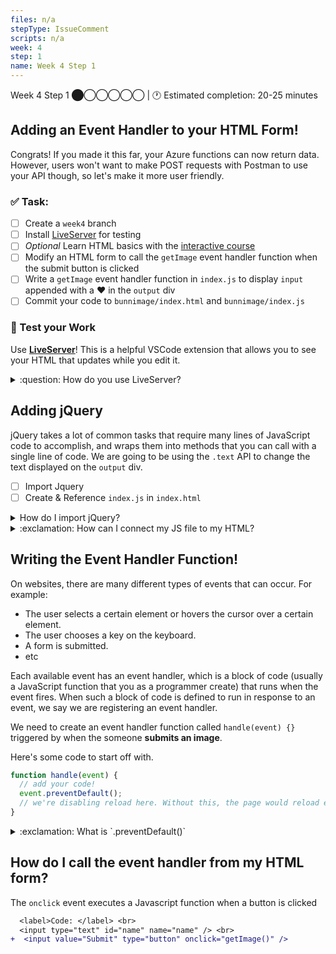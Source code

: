 ```yaml
---
files: n/a
stepType: IssueComment
scripts: n/a
week: 4
step: 1
name: Week 4 Step 1
---
```

Week 4 Step 1 ⬤◯◯◯◯◯ | 🕐 Estimated completion: 20-25 minutes

## Adding an Event Handler to your HTML Form!
Congrats! If you made it this far, your Azure functions can now return data. However, users won't want to make POST requests with Postman to use your API though, so let's make it more user friendly.

### ✅  Task:
- [ ]  Create a  `week4` branch 
- [ ]  Install [LiveServer](https://marketplace.visualstudio.com/items?itemName=ritwickdey.LiveServer) for testing
- [ ]  *Optional* Learn HTML basics with the [interactive course](https://lab.github.com/githubtraining/introduction-to-html)
- [ ]  Modify an HTML form to call the `getImage` event handler function when the submit button is clicked
- [ ]  Write a `getImage` event handler function in `index.js` to display `input` appended with a ❤️ in the `output` div
- [ ] Commit your code to `bunnimage/index.html` and `bunnimage/index.js`

### 🚧 Test your Work
Use **[LiveServer](https://marketplace.visualstudio.com/items?itemName=ritwickdey.LiveServer)**! This is a helpful VSCode extension that allows you to see your HTML that updates while you edit it.

<details>
<summary>:question: How do you use LiveServer? </summary>
<br>

![image](https://user-images.githubusercontent.com/69332964/99007366-0fd21f80-2512-11eb-9af9-311d89098c0b.png)
* To start a local server, click `Go live` at the bottom right of the screen, as shown in the image.
    * Make sure that you have the entire repo open on VS Code and not just the individual files.
    * If this is your first time installing LiveServer, you might need to close/quit VS Code and reopen it.
* Test it out, and see what your HTML page looks like! *It's OK if it's boring, so feel free to style it with CSS!*

</details>

## Adding jQuery
jQuery takes a lot of common tasks that require many lines of JavaScript code to accomplish, and wraps them into methods that you can call with a single line of code. We are going to be using the `.text` API to change the text displayed on the `output` div. 

- [ ] Import Jquery 
- [ ] Create & Reference `index.js` in `index.html`

<details>
<summary>How do I import jQuery?</summary>

Put it **at the very end of the HTML page outside of all the tags!**
```diff
+    <script src="https://ajax.googleapis.com/ajax/libs/jquery/1.11.3/jquery.min.js"></script>
+    <script>window.jQuery || document.write('<script src="../../assets/js/vendor/jquery.min.js"><\/script>')</script>
     
+    <script src="index.js" type="text/javascript"></script>
```

</details>

<details>
<summary>:exclamation: How can I connect my JS file to my HTML?</summary>
  </br>

Great question! All we have to do is reference it just like we did with the jQuery.
```diff
<head>
...
+ <script src="index.js" type="text/javascript"></script>
</head>
```
> Place this directly under your jQuery reference.
</details>

## Writing the Event Handler Function!
On websites, there are many different types of events that can occur. For example:
- The user selects a certain element or hovers the cursor over a certain element.
- The user chooses a key on the keyboard.
- A form is submitted.
- etc

Each available event has an event handler, which is a block of code (usually a JavaScript function that you as a programmer create) that runs when the event fires. When such a block of code is defined to run in response to an event, we say we are registering an event handler.

We need to create an event handler function called `handle(event) {}` triggered by when the someone **submits an image**.


Here's some code to start off with.

```js
function handle(event) {
  // add your code!
  event.preventDefault();
  // we're disabling reload here. Without this, the page would reload every time the button was pressed.
}
```
<details>
<summary>:exclamation: What is `.preventDefault()` </summary>
  </br>

Sometimes, you'll come across a situation where you want to prevent an event from doing what it does by default. The trouble comes when the user has not submitted the data correctly — as a developer, you want to prevent the submission to the server and give an error message saying what's wrong and what needs to be done to put things right. 
<br>
we can call the preventDefault() function on the event object — which stops the page from reloading every time the button was pressed!
</details>

## How do I call the event handler from my HTML form?

The `onclick` event executes a Javascript function when a button is clicked

```diff
  <label>Code: </label> <br>
  <input type="text" id="name" name="name" /> <br>
+  <input value="Submit" type="button" onclick="getImage()" />
```
